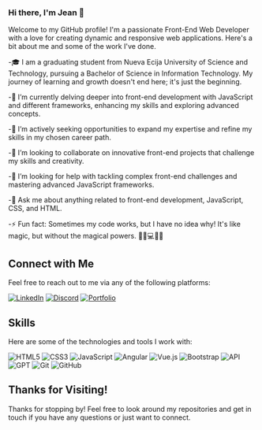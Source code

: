 ###  Hi there, I'm Jean 👋

Welcome to my GitHub profile! I'm a passionate Front-End Web Developer with a love for creating dynamic and responsive web applications. Here's a bit about me and some of the work I've done.


-🎓 I am a graduating student from Nueva Ecija University of Science and Technology, pursuing a Bachelor of Science in Information Technology. My journey of learning and growth doesn't end here; it's just the beginning.


-🌱 I’m currently delving deeper into front-end development with JavaScript and different frameworks, enhancing my skills and exploring advanced concepts.


-🔭 I’m actively seeking opportunities to expand my expertise and refine my skills in my chosen career path.


-👯 I’m looking to collaborate on innovative front-end projects that challenge my skills and creativity.


-🤔 I’m looking for help with tackling complex front-end challenges and mastering advanced JavaScript frameworks.


-💬 Ask me about anything related to front-end development, JavaScript, CSS, and HTML.


-⚡ Fun fact: Sometimes my code works, but I have no idea why! It's like magic, but without the magical powers. 🧙‍♂️💻🤷‍♂️


## Connect with Me
Feel free to reach out to me via any of the following platforms:

[![LinkedIn](https://img.shields.io/badge/-LinkedIn-0077B5?style=flat&logo=linkedin&logoColor=white)](https://www.linkedin.com/public-profile/settings?trk=d_flagship3_profile_self_view_public_profile)
[![Discord](https://img.shields.io/badge/-Discord-7289DA?style=flat&logo=discord&logoColor=white)](https://discord.com/users/snwy9578)
[![Portfolio](https://img.shields.io/badge/-Portfolio-000000?style=flat&logo=About.me&logoColor=white)](https://yourportfolio.com)


## Skills
Here are some of the technologies and tools I work with:

![HTML5](https://img.shields.io/badge/-HTML5-E34F26?style=flat&logo=html5&logoColor=white)
![CSS3](https://img.shields.io/badge/-CSS3-1572B6?style=flat&logo=css3&logoColor=white)
![JavaScript](https://img.shields.io/badge/-JavaScript-F7DF1E?style=flat&logo=javascript&logoColor=black)
![Angular](https://img.shields.io/badge/-Angular-DD0031?style=flat&logo=angular&logoColor=white)
![Vue.js](https://img.shields.io/badge/-Vue.js-4FC08D?style=flat&logo=vue.js&logoColor=white)
![Bootstrap](https://img.shields.io/badge/-Bootstrap-563D7C?style=flat&logo=bootstrap&logoColor=white)
![API](https://img.shields.io/badge/-API-2F855A?style=flat)
![GPT](https://img.shields.io/badge/-GPT-4B0082?style=flat)
![Git](https://img.shields.io/badge/-Git-F05032?style=flat&logo=git&logoColor=white)
![GitHub](https://img.shields.io/badge/-GitHub-181717?style=flat&logo=github&logoColor=white)


## Thanks for Visiting!
Thanks for stopping by! Feel free to look around my repositories and get in touch if you have any questions or just want to connect.




<!--
**snwy1609/snwy1609** is a ✨ _special_ ✨ repository because its `README.md` (this file) appears on your GitHub profile.

Here are some ideas to get you started:

- 🔭 I’m currently working on ...
- 🌱 I’m currently learning ...
- 👯 I’m looking to collaborate on ...
- 🤔 I’m looking for help with ...
- 💬 Ask me about ...
- 📫 How to reach me: ...
- 😄 Pronouns: ...
- ⚡ Fun fact: ...
-->


